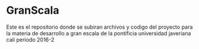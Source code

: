 # GranScala
Este es el repositorio donde se subiran archivos y codigo del proyecto para la materia de desarrollo a gran escala de la pontificia universidad javeriana cali periodo 2016-2
